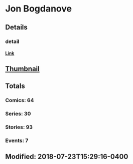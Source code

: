 # Jon  Bogdanove 
## Details
### detail
#### [Link](http://marvel.com/comics/creators/1279/jon_bogdanove?utm_campaign=apiRef&utm_source=225578a89fc76f3d20fbffda5d17a88d)
## [Thumbnail](http://i.annihil.us/u/prod/marvel/i/mg/8/b0/4c7d03a62be50.jpg)
## Totals
### Comics: 64
### Series: 30
### Stories: 93
### Events: 7
## Modified: 2018-07-23T15:29:16-0400